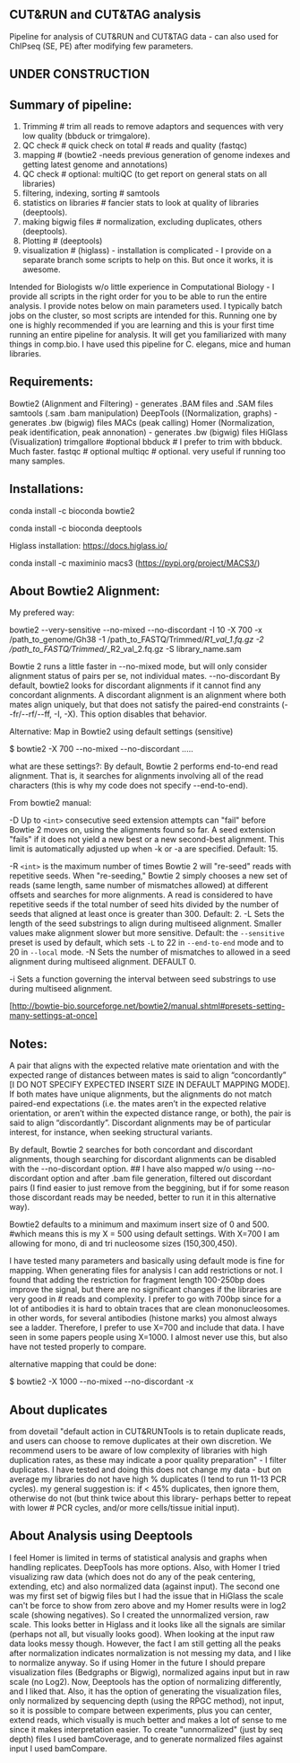 ## CUT&RUN and CUT&TAG analysis
Pipeline for analysis of CUT&RUN and CUT&TAG data - can also used for ChIPseq (SE, PE) after modifying few parameters.
## UNDER CONSTRUCTION

## Summary of pipeline:

1. Trimming # trim all reads to remove adaptors and sequences with very low quality (bbduck or trimgalore). 
2. QC check # quick check on total # reads and quality (fastqc)
3. mapping # (bowtie2 -needs previous generation of genome indexes and getting latest genome and annotations)
4. QC check # optional: multiQC (to get report on general stats on all libraries)
5. filtering, indexing, sorting # samtools 
6. statistics on libraries # fancier stats to look at quality of libraries (deeptools). 
7. making bigwig files # normalization, excluding duplicates, others (deeptools).
8. Plotting # (deeptools)
9. visualization # (higlass) - installation is complicated - I provide on a separate branch some scripts to help on this. But once it works, it is awesome.

Intended for Biologists w/o little experience in Computational Biology - I provide all scripts in the right order for you to be able to run the entire analysis. I provide notes below on main parameters used.
I typically batch jobs on the cluster, so most scripts are intended for this. Running one by one is highly recommended if you are learning and this is your first time running an entire pipeline for analysis. It will get you familiarized with many things in comp.bio.
I have used this pipeline for C. elegans, mice and human libraries.

## Requirements:
Bowtie2 (Alignment and Filtering) - generates .BAM files and .SAM files
samtools (.sam .bam manipulation)
DeepTools ((Normalization, graphs) - generates .bw (bigwig) files
MACs (peak calling)
Homer (Normalization, peak identification, peak annonation) - generates .bw (bigwig) files
HiGlass (Visualization) 
trimgallore #optional
bbduck # I prefer to trim with bbduck. Much faster.
fastqc # optional
multiqc # optional. very useful if running too many samples.

## Installations:

conda install -c bioconda bowtie2 

conda install -c bioconda deeptools

Higlass installation: https://docs.higlass.io/

conda install -c maximinio macs3 (https://pypi.org/project/MACS3/)

## About Bowtie2 Alignment:
My prefered way:

bowtie2 --very-sensitive --no-mixed --no-discordant -I 10 -X 700 -x /path_to_genome/Gh38 -1 /path_to_FASTQ/Trimmed/*R1_val_1.fq.gz -2 /path_to_FASTQ/Trimmed/*_R2_val_2.fq.gz -S library_name.sam

Bowtie 2 runs a little faster in --no-mixed mode, but will only consider alignment status of pairs per se, not individual mates.
--no-discordant By default, bowtie2 looks for discordant alignments if it cannot find any concordant alignments. A discordant alignment is an alignment where both mates align uniquely, but that does not satisfy the paired-end constraints (--fr/--rf/--ff, -I, -X). This option disables that behavior.

Alternative: Map in Bowtie2 using default settings (sensitive) 

$ bowtie2 -X 700 --no-mixed --no-discordant ..... 

what are these settings?:
By default, Bowtie 2 performs end-to-end read alignment. That is, it searches for alignments involving all of the read characters (this is why my code does not specify --end-to-end).

From bowtie2 manual:

-D <int>
        Up to `<int>` consecutive seed extension attempts can "fail" before Bowtie 2
        moves on, using the alignments found so far.  A seed extension "fails" if it
        does not yield a new best or a new second-best alignment.  This limit is
        automatically adjusted up when -k or -a are specified.  Default: 15.

-R <int>
        `<int>` is the maximum number of times Bowtie 2 will "re-seed" reads with
        repetitive seeds. When "re-seeding," Bowtie 2 simply chooses a new set of reads
        (same length, same number of mismatches allowed) at different offsets and
        searches for more alignments.  A read is considered to have repetitive seeds if
        the total number of seed hits divided by the number of seeds that aligned at
        least once is greater than 300.  Default: 2.
-L <int>
        Sets the length of the seed substrings to align during multiseed alignment.
        Smaller values make alignment slower but more sensitive. Default: the
        `--sensitive` preset is used by default, which sets `-L` to 22 in
        `--end-to-end` mode and to 20 in `--local` mode.
-N <int>
        Sets the number of mismatches to allowed in a seed alignment during multiseed
        alignment. DEFAULT 0.

-i <func>
Sets a function governing the interval between seed substrings to use during multiseed alignment. 

[http://bowtie-bio.sourceforge.net/bowtie2/manual.shtml#presets-setting-many-settings-at-once]

## Notes:

A pair that aligns with the expected relative mate orientation and with the expected range of distances between mates is said to align “concordantly” [I DO NOT SPECIFY EXPECTED INSERT SIZE IN DEFAULT MAPPING MODE]. If both mates have unique alignments, but the alignments do not match paired-end expectations (i.e. the mates aren’t in the expected relative orientation, or aren’t within the expected distance range, or both), the pair is said to align “discordantly”. Discordant alignments may be of particular interest, for instance, when seeking structural variants.

By default, Bowtie 2 searches for both concordant and discordant alignments, though searching for discordant alignments can be disabled with the --no-discordant option. ## I have also mapped w/o using --no-discordant option and after .bam file generation, filtered out discordant pairs (I find easier to just remove from the beggining, but if for some reason those discordant reads may be needed, better to run it in this alternative way).
  
Bowtie2 defaults to a minimum and maximum insert size of 0 and 500. #which means this is my X = 500 using default settings. With X=700 I am allowing for mono, di and tri nucleosome sizes (150,300,450). 

I have tested many parameters and basically using default mode is fine for mapping. When generating files for analysis I can add restrictions or not. I found that adding the restriction for fragment length 100-250bp does improve the signal, but there are no significant changes if the libraries are very good in # reads and complexity. I prefer to go with 700bp since for a lot of antibodies it is hard to obtain traces that are clean mononucleosomes. in other words, for several antibodies (histone marks) you almost always see a ladder. Therefore, I prefer to use X=700 and include that data.
I have seen in some papers people using X=1000. I almost never use this, but also have not tested properly to compare.

alternative mapping that could be done:

$ bowtie2 -X 1000 --no-mixed --no-discordant -x 
  
## About duplicates
  
from dovetail "default action in CUT&RUNTools is to retain duplicate reads, and users can choose to remove duplicates at their own discretion. We recommend users to be aware of low complexity of libraries with high duplication rates, as these may indicate a poor quality preparation" - I filter duplicates. I have tested and doing this does not change my data - but on average my libraries do not have high % duplicates (I tend to run 11-13 PCR cycles).
  my general suggestion is: if < 45% duplicates, then ignore them, otherwise do not (but think twice about this library- perhaps better to repeat with lower # PCR cycles, and/or more cells/tissue initial input).
  
## About Analysis using Deeptools
  
I feel Homer is limited in terms of statistical analysis and graphs when handling replicates. DeepTools has more options. Also, with Homer I tried visualizing raw data (which does not do any of the peak centering, extending, etc) and also normalized data (against input). The second one was my first set of bigwig files but I had the issue that in HiGlass the scale can't be force to show from zero above and my Homer results were in log2 scale (showing negatives). So I created the unnormalized version, raw scale. This looks better in Higlass and it looks like all the signals are similar (perhaps not all, but visually looks good). When looking at the input raw data looks messy though. However, the fact I am still getting all the peaks after normalization indicates normalization is not messing my data, and I like to normalize anyway. So if using Homer in the future I should prepare visualization files (Bedgraphs or Bigwig), normalized agains input but in raw scale (no Log2).
Now, Deeptools has the option of normalizing differently, and I liked that. Also, it has the option of generating the visualization files, only normalized by sequencing depth (using the RPGC method), not input, so it is possible to compare between experiments, plus you can center, extend reads, which visually is much better and makes a lot of sense to me since it makes interpretation easier. To create "unnormalized" (just by seq depth) files I used bamCoverage, and to generate normalized files against input I used bamCompare. 

